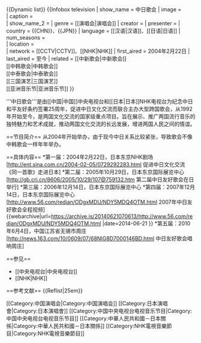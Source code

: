 {{Dynamic list}}
{{Infobox television
| show_name            = 中日歌会
| image                =  
| caption              =  
| show_name_2          =
| genre                = [[演唱会|演唱会]]
| creator              = 
| presenter            = 
| country              = {{CHN}}、{{JPN}}
| language             = [[汉语|汉语]]、[[日语|日语]]
| num_seasons          =  
| location             =  
| network              = [[CCTV|CCTV]]、[[NHK|NHK]]
| first_aired          = 2004年2月22日
| last_aired           = 至今
| related              = [[中新歌会|中新歌会]]<br>[[中韩歌会|中韩歌会]]<br>[[中泰歌会|中泰歌会]]<br>[[三国演艺|三国演艺]]<br>[[亚洲音乐节|亚洲音乐节]]
}}

'''中日歌会'''是由[[中国|中国]]中央电视台和[[日本|日本]]NHK电视台为纪念中日和平友好条约签署25周年，促进中日文化交流而联合主办大型跨国歌会，从1992年开始至今，是两国文化交流的国家级重点项目。旨在展示、推广两国流行音乐的独特魅力和艺术成就，推动两国文化交流的长远发展，增进两国人民之间的情谊。

==节目简介==
从2004年开始举办，由于现今中日关系比较紧张，导致歌会不像中韩歌会一样年年举办。

==具体内容==
*第一届：2004年2月22日，日本东京NHK剧场<ref>[http://ent.sina.com.cn/2004-02-05/0729292283.html 促进中日文化交流 《同一首歌》走进日本]</ref> 
*第二届：2005年10月29日，日本东京国际展览中心<ref>[http://gb.cri.cn/8606/2005/10/29/107@759132.htm 第二届中日友好歌会在日举行]</ref>
*第三届：2006年12月14日，日本东京国际展览中心
*第四届：2007年12月14日，日本东京国际展览中心<ref>[http://www.56.com/redian/ODgxMDU/NDY5MDQ4OTM.html 2007年中日友好歌会全程视频] {{webarchive|url=https://archive.is/20140621070613/http://www.56.com/redian/ODgxMDU/NDY5MDQ4OTM.html |date=2014-06-21 }}</ref>
*第五届：2010年6月4日，中国江苏省无锡市周庄<ref>[http://news.163.com/10/0609/07/68NIG8D7000146BD.html 中日友好歌会唱响周庄]</ref>

==参见==
* [[中央电视台|中央电视台]]
* [[NHK|NHK]]

==参考文献==
{{Reflist|25em}}

[[Category:中国演唱会|Category:中国演唱会]]
[[Category:日本演唱會|Category:日本演唱會]]
[[Category:中国中央电视台电视音乐节目|Category:中国中央电视台电视音乐节目]]
[[Category:中華人民共和國－日本關係|Category:中華人民共和國－日本關係]]
[[Category:NHK電視音樂節目|Category:NHK電視音樂節目]]